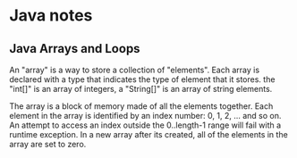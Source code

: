 # Java notes
## Java Arrays and Loops

An "array" is a way to store a collection of "elements". Each array is declared with a type that indicates the type of element that it stores.
the "int[]" is an array of integers, a "String[]" is an array of string elements. 

The array is a block of memory made of all the elements together. Each element in the array is identified by an index number: 0, 1, 2, ... and so on.
An attempt to access an index outside the 0..length-1 range will fail with a runtime exception. In a new array after its created, all of the elements in the array are set to zero.

